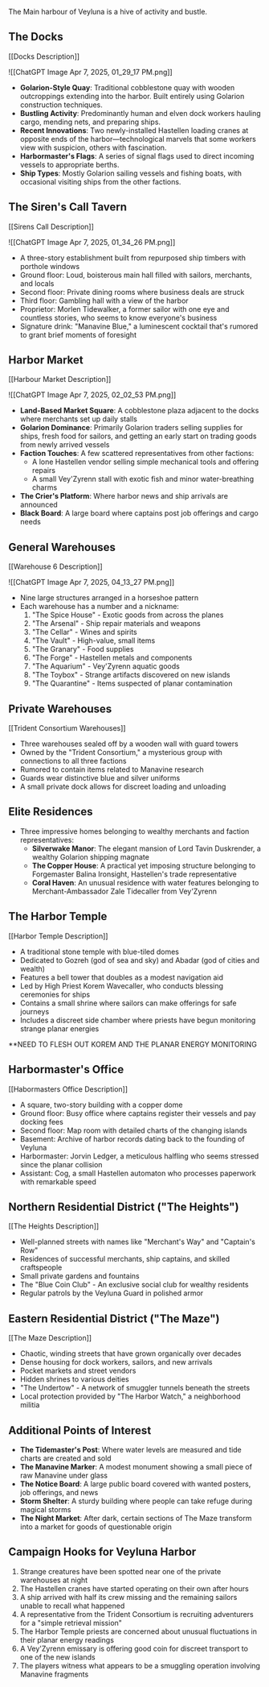 The Main harbour of Veyluna is a hive of activity and bustle.

## The Docks

[[Docks Description]]

![[ChatGPT Image Apr 7, 2025, 01_29_17 PM.png]]

- **Golarion-Style Quay**: Traditional cobblestone quay with wooden outcroppings extending into the harbor. Built entirely using Golarion construction techniques.
- **Bustling Activity**: Predominantly human and elven dock workers hauling cargo, mending nets, and preparing ships.
- **Recent Innovations**: Two newly-installed Hastellen loading cranes at opposite ends of the harbor—technological marvels that some workers view with suspicion, others with fascination.
- **Harbormaster's Flags**: A series of signal flags used to direct incoming vessels to appropriate berths.
- **Ship Types**: Mostly Golarion sailing vessels and fishing boats, with occasional visiting ships from the other factions.

## The Siren's Call Tavern

[[Sirens Call Description]]

![[ChatGPT Image Apr 7, 2025, 01_34_26 PM.png]]

- A three-story establishment built from repurposed ship timbers with porthole windows
- Ground floor: Loud, boisterous main hall filled with sailors, merchants, and locals
- Second floor: Private dining rooms where business deals are struck
- Third floor: Gambling hall with a view of the harbor
- Proprietor: Morlen Tidewalker, a former sailor with one eye and countless stories, who seems to know everyone's business
- Signature drink: "Manavine Blue," a luminescent cocktail that's rumored to grant brief moments of foresight

## Harbor Market

[[Harbour Market Description]]

![[ChatGPT Image Apr 7, 2025, 02_02_53 PM.png]]
- **Land-Based Market Square**: A cobblestone plaza adjacent to the docks where merchants set up daily stalls
- **Golarion Dominance**: Primarily Golarion traders selling supplies for ships, fresh food for sailors, and getting an early start on trading goods from newly arrived vessels
- **Faction Touches**: A few scattered representatives from other factions:
    - A lone Hastellen vendor selling simple mechanical tools and offering repairs
    - A small Vey'Zyrenn stall with exotic fish and minor water-breathing charms
- **The Crier's Platform**: Where harbor news and ship arrivals are announced
- **Black Board**: A large board where captains post job offerings and cargo needs

## General Warehouses

[[Warehouse 6 Description]]

![[ChatGPT Image Apr 7, 2025, 04_13_27 PM.png]]

- Nine large structures arranged in a horseshoe pattern
- Each warehouse has a number and a nickname:
    1. "The Spice House" - Exotic goods from across the planes
    2. "The Arsenal" - Ship repair materials and weapons
    3. "The Cellar" - Wines and spirits
    4. "The Vault" - High-value, small items
    5. "The Granary" - Food supplies
    6. "The Forge" - Hastellen metals and components
    7. "The Aquarium" - Vey'Zyrenn aquatic goods
    8. "The Toybox" - Strange artifacts discovered on new islands
    9. "The Quarantine" - Items suspected of planar contamination

## Private Warehouses

[[Trident Consortium Warehouses]]

- Three warehouses sealed off by a wooden wall with guard towers
- Owned by the "Trident Consortium," a mysterious group with connections to all three factions
- Rumored to contain items related to Manavine research
- Guards wear distinctive blue and silver uniforms
- A small private dock allows for discreet loading and unloading

## Elite Residences

- Three impressive homes belonging to wealthy merchants and faction representatives:
    - **Silverwake Manor**: The elegant mansion of Lord Tavin Duskrender, a wealthy Golarion shipping magnate
    - **The Copper House**: A practical yet imposing structure belonging to Forgemaster Balina Ironsight, Hastellen's trade representative
    - **Coral Haven**: An unusual residence with water features belonging to Merchant-Ambassador Zale Tidecaller from Vey'Zyrenn

## The Harbor Temple

[[Harbor Temple Description]]

- A traditional stone temple with blue-tiled domes
- Dedicated to Gozreh (god of sea and sky) and Abadar (god of cities and wealth)
- Features a bell tower that doubles as a modest navigation aid
- Led by High Priest Korem Wavecaller, who conducts blessing ceremonies for ships
- Contains a small shrine where sailors can make offerings for safe journeys
- Includes a discreet side chamber where priests have begun monitoring strange planar energies

**NEED TO FLESH OUT KOREM AND THE PLANAR ENERGY MONITORING

## Harbormaster's Office

[[Habormasters Office Description]]

- A square, two-story building with a copper dome
- Ground floor: Busy office where captains register their vessels and pay docking fees
- Second floor: Map room with detailed charts of the changing islands
- Basement: Archive of harbor records dating back to the founding of Veyluna
- Harbormaster: Jorvin Ledger, a meticulous halfling who seems stressed since the planar collision
- Assistant: Cog, a small Hastellen automaton who processes paperwork with remarkable speed

## Northern Residential District ("The Heights")

[[The Heights Description]]

- Well-planned streets with names like "Merchant's Way" and "Captain's Row"
- Residences of successful merchants, ship captains, and skilled craftspeople
- Small private gardens and fountains
- The "Blue Coin Club" - An exclusive social club for wealthy residents
- Regular patrols by the Veyluna Guard in polished armor

## Eastern Residential District ("The Maze")

[[The Maze Description]]

- Chaotic, winding streets that have grown organically over decades
- Dense housing for dock workers, sailors, and new arrivals
- Pocket markets and street vendors
- Hidden shrines to various deities
- "The Undertow" - A network of smuggler tunnels beneath the streets
- Local protection provided by "The Harbor Watch," a neighborhood militia

## Additional Points of Interest

- **The Tidemaster's Post**: Where water levels are measured and tide charts are created and sold
- **The Manavine Marker**: A modest monument showing a small piece of raw Manavine under glass
- **The Notice Board**: A large public board covered with wanted posters, job offerings, and news
- **Storm Shelter**: A sturdy building where people can take refuge during magical storms
- **The Night Market**: After dark, certain sections of The Maze transform into a market for goods of questionable origin

## Campaign Hooks for Veyluna Harbor

1. Strange creatures have been spotted near one of the private warehouses at night
2. The Hastellen cranes have started operating on their own after hours
3. A ship arrived with half its crew missing and the remaining sailors unable to recall what happened
4. A representative from the Trident Consortium is recruiting adventurers for a "simple retrieval mission"
5. The Harbor Temple priests are concerned about unusual fluctuations in their planar energy readings
6. A Vey'Zyrenn emissary is offering good coin for discreet transport to one of the new islands
7. The players witness what appears to be a smuggling operation involving Manavine fragments

